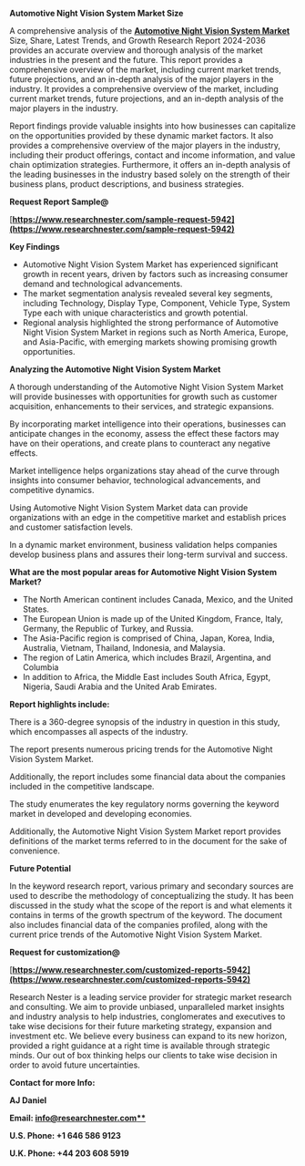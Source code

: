 ﻿<a name="_hlk161828143"></a>**Automotive Night Vision System Market Size**

A comprehensive analysis of the [**Automotive Night Vision System Market**](https://www.researchnester.com/reports/automotive-night-vision-system-market/5942) Size, Share, Latest Trends, and Growth Research Report 2024-2036 provides an accurate overview and thorough analysis of the market industries in the present and the future. This report provides a comprehensive overview of the market, including current market trends, future projections, and an in-depth analysis of the major players in the industry. It provides a comprehensive overview of the market, including current market trends, future projections, and an in-depth analysis of the major players in the industry.

Report findings provide valuable insights into how businesses can capitalize on the opportunities provided by these dynamic market factors. It also provides a comprehensive overview of the major players in the industry, including their product offerings, contact and income information, and value chain optimization strategies. Furthermore, it offers an in-depth analysis of the leading businesses in the industry based solely on the strength of their business plans, product descriptions, and business strategies. 

**Request Report Sample@**

[**https://www.researchnester.com/sample-request-5942](https://www.researchnester.com/sample-request-5942)** 

**Key Findings**

- Automotive Night Vision System Market has experienced significant growth in recent years, driven by factors such as increasing consumer demand and technological advancements.
- The market segmentation analysis revealed several key segments, including Technology, Display Type, Component, Vehicle Type, System Type each with unique characteristics and growth potential.
- Regional analysis highlighted the strong performance of Automotive Night Vision System Market in regions such as North America, Europe, and Asia-Pacific, with emerging markets showing promising growth opportunities.

**Analyzing the Automotive Night Vision System Market**

A thorough understanding of the Automotive Night Vision System Market will provide businesses with opportunities for growth such as customer acquisition, enhancements to their services, and strategic expansions.

By incorporating market intelligence into their operations, businesses can anticipate changes in the economy, assess the effect these factors may have on their operations, and create plans to counteract any negative effects.

Market intelligence helps organizations stay ahead of the curve through insights into consumer behavior, technological advancements, and competitive dynamics.

Using Automotive Night Vision System Market data can provide organizations with an edge in the competitive market and establish prices and customer satisfaction levels.

In a dynamic market environment, business validation helps companies develop business plans and assures their long-term survival and success.

**What are the most popular areas for Automotive Night Vision System Market?**

- The North American continent includes Canada, Mexico, and the United States.
- The European Union is made up of the United Kingdom, France, Italy, Germany, the Republic of Turkey, and Russia.
- The Asia-Pacific region is comprised of China, Japan, Korea, India, Australia, Vietnam, Thailand, Indonesia, and Malaysia.
- The region of Latin America, which includes Brazil, Argentina, and Columbia
- In addition to Africa, the Middle East includes South Africa, Egypt, Nigeria, Saudi Arabia and the United Arab Emirates.

**Report highlights include:**

There is a 360-degree synopsis of the industry in question in this study, which encompasses all aspects of the industry.

The report presents numerous pricing trends for the Automotive Night Vision System Market.

Additionally, the report includes some financial data about the companies included in the competitive landscape.

The study enumerates the key regulatory norms governing the keyword market in developed and developing economies.

Additionally, the Automotive Night Vision System Market report provides definitions of the market terms referred to in the document for the sake of convenience. 

**Future Potential**

In the keyword research report, various primary and secondary sources are used to describe the methodology of conceptualizing the study. It has been discussed in the study what the scope of the report is and what elements it contains in terms of the growth spectrum of the keyword. The document also includes financial data of the companies profiled, along with the current price trends of the Automotive Night Vision System Market. 

**Request for customization@**

[**https://www.researchnester.com/customized-reports-5942](https://www.researchnester.com/customized-reports-5942)** 

Research Nester is a leading service provider for strategic market research and consulting. We aim to provide unbiased, unparalleled market insights and industry analysis to help industries, conglomerates and executives to take wise decisions for their future marketing strategy, expansion and investment etc. We believe every business can expand to its new horizon, provided a right guidance at a right time is available through strategic minds. Our out of box thinking helps our clients to take wise decision in order to avoid future uncertainties.

**Contact for more Info:**

**AJ Daniel**

**Email: [info@researchnester.com**](mailto:info@researchnester.com)**

**U.S. Phone: +1 646 586 9123** 

**U.K. Phone: +44 203 608 5919**
